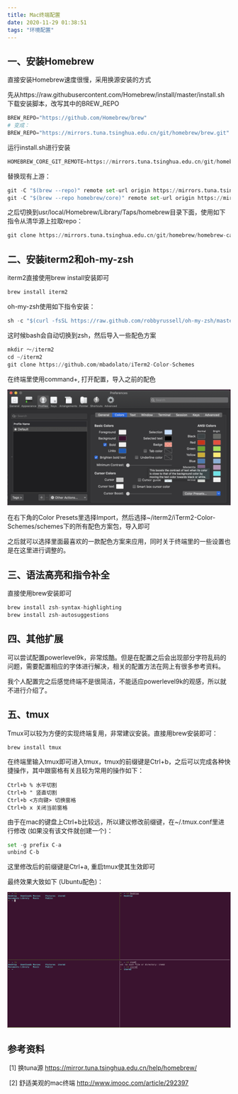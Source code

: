 ```yaml
---
title: Mac终端配置
date: 2020-11-29 01:38:51
tags: "环境配置"
---
```

<escape><!--more--></escape>

## 一、安装Homebrew

直接安装Homebrew速度很慢，采用换源安装的方式

先从https://raw.githubusercontent.com/Homebrew/install/master/install.sh下载安装脚本，改写其中的BREW_REPO

```python
BREW_REPO="https://github.com/Homebrew/brew"
# 变成：
BREW_REPO="https://mirrors.tuna.tsinghua.edu.cn/git/homebrew/brew.git"
```

运行install.sh进行安装

```python
HOMEBREW_CORE_GIT_REMOTE=https://mirrors.tuna.tsinghua.edu.cn/git/homebrew/homebrew-core.git bash install.sh
```

替换现有上游：

```python
git -C "$(brew --repo)" remote set-url origin https://mirrors.tuna.tsinghua.edu.cn/git/homebrew/brew.git
git -C "$(brew --repo homebrew/core)" remote set-url origin https://mirrors.tuna.tsinghua.edu.cn/git/homebrew/homebrew-core.git
```

之后切换到usr/local/Homebrew/Library/Taps/homebrew目录下面，使用如下指令从清华源上拉取repo：

```python
git clone https://mirrors.tuna.tsinghua.edu.cn/git/homebrew/homebrew-cask.git
```



## 二、安装iterm2和oh-my-zsh

iterm2直接使用brew install安装即可

```python
brew install iterm2
```

oh-my-zsh使用如下指令安装：

```python
sh -c "$(curl -fsSL https://raw.github.com/robbyrussell/oh-my-zsh/master/tools/install.sh)"
```

这时候bash会自动切换到zsh，然后导入一些配色方案

```python
mkdir ～/iterm2
cd ~/iterm2
git clone https://github.com/mbadolato/iTerm2-Color-Schemes
```

在终端里使用command+, 打开配置，导入之前的配色

![color-theme](Mac终端配置/color-theme.png)

在右下角的Color Presets里选择Import，然后选择~/iterm2/iTerm2-Color-Schemes/schemes下的所有配色方案包，导入即可

之后就可以选择里面最喜欢的一款配色方案来应用，同时关于终端里的一些设置也是在这里进行调整的。



## 三、语法高亮和指令补全

直接使用brew安装即可

```python
brew install zsh-syntax-highlighting
brew install zsh-autosuggestions
```



## 四、其他扩展

​		可以尝试配置powerlevel9k，非常炫酷。但是在配置之后会出现部分字符乱码的问题，需要配置相应的字体进行解决，相关的配置方法在网上有很多参考资料。

​		我个人配置完之后感觉终端不是很简洁，不能适应powerlevel9k的观感，所以就不进行介绍了。



## 五、tmux

Tmux可以较为方便的实现终端复用，非常建议安装。直接用brew安装即可：

```
brew install tmux
```

在终端里输入tmux即可进入tmux，tmux的前缀键是Ctrl+b，之后可以完成各种快捷操作，其中跟窗格有关且较为常用的操作如下：

```
Ctrl+b % 水平切割
Ctrl+b " 竖直切割
Ctrl+b <方向键> 切换窗格
Ctrl+b x 关闭当前窗格
```

由于在mac的键盘上Ctrl+b比较远，所以建议修改前缀键，在~/.tmux.conf里进行修改 (如果没有该文件就创建一个)：

```python
set -g prefix C-a
unbind C-b
```

这里修改后的前缀键是Ctrl+a, 重启tmux使其生效即可

最终效果大致如下 (Ubuntu配色)：

![terminal](Mac终端配置/terminal.png)

## 参考资料

​	[1] 换tuna源 https://mirror.tuna.tsinghua.edu.cn/help/homebrew/	

​	[2] 舒适美观的mac终端 http://www.imooc.com/article/292397

 
